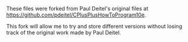 These files were forked from Paul Deitel's original files at https://github.com/pdeitel/CPlusPlusHowToProgram10e.

This fork will allow me to try and store different versions without losing track of the original work made by Paul Deitel.